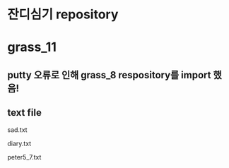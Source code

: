 # 잔디심기 repository
# grass_11


## putty 오류로 인해 grass_8 respository를 import 했음!

## text file

sad.txt

diary.txt

peter5_7.txt
